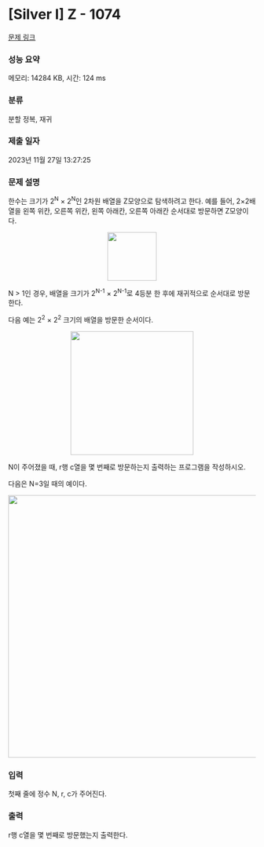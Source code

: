 # [Silver I] Z - 1074 

[문제 링크](https://www.acmicpc.net/problem/1074) 

### 성능 요약

메모리: 14284 KB, 시간: 124 ms

### 분류

분할 정복, 재귀

### 제출 일자

2023년 11월 27일 13:27:25

### 문제 설명

<p style="user-select: auto;">한수는 크기가 2<sup style="user-select: auto;">N</sup> × 2<sup style="user-select: auto;">N</sup>인 2차원 배열을 Z모양으로 탐색하려고 한다. 예를 들어, 2×2배열을 왼쪽 위칸, 오른쪽 위칸, 왼쪽 아래칸, 오른쪽 아래칸 순서대로 방문하면 Z모양이다.</p>

<p style="text-align: center; user-select: auto;"><img alt="" src="https://u.acmicpc.net/21c73b56-5a91-43aa-b71f-9b74925c0adc/Screen%20Shot%202020-12-02%20at%208.09.46%20AM.png" style="width: 100px; height: 99px; user-select: auto;"></p>

<p style="user-select: auto;">N > 1인 경우, 배열을 크기가 2<sup style="user-select: auto;">N-1</sup> × 2<sup style="user-select: auto;">N-1</sup>로 4등분 한 후에 재귀적으로 순서대로 방문한다.</p>

<p style="user-select: auto;">다음 예는 2<sup style="user-select: auto;">2</sup> × 2<sup style="user-select: auto;">2</sup> 크기의 배열을 방문한 순서이다.</p>

<p style="text-align: center; user-select: auto;"><img alt="" src="https://u.acmicpc.net/adc7cfae-e84d-4d5c-af8e-ee011f8fff8f/Screen%20Shot%202020-12-02%20at%208.11.17%20AM.png" style="width: 250px; height: 252px; user-select: auto;"></p>

<p style="user-select: auto;">N이 주어졌을 때, r행 c열을 몇 번째로 방문하는지 출력하는 프로그램을 작성하시오.</p>

<p style="user-select: auto;">다음은 N=3일 때의 예이다.</p>

<p style="text-align: center; user-select: auto;"><img alt="" src="https://u.acmicpc.net/d3e84bb7-9424-4764-ad3a-811e7fcbd53f/Screen%20Shot%202020-12-30%20at%2010.50.47%20PM.png" style="width: 533px; height: 535px; user-select: auto;"></p>

### 입력 

 <p style="user-select: auto;">첫째 줄에 정수 N, r, c가 주어진다.</p>

### 출력 

 <p style="user-select: auto;">r행 c열을 몇 번째로 방문했는지 출력한다.</p>

